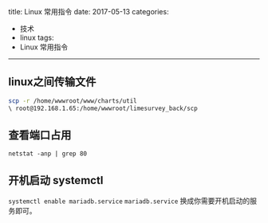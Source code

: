 title: Linux 常用指令
date: 2017-05-13
categories:
- 技术
- linux
tags:
- Linux 常用指令
---

## linux之间传输文件
```bash
scp -r /home/wwwroot/www/charts/util
\ root@192.168.1.65:/home/wwwroot/limesurvey_back/scp
```

## 查看端口占用
`netstat -anp | grep 80`

## 开机启动 systemctl
`systemctl enable mariadb.service`
`mariadb.service` 换成你需要开机启动的服务即可。